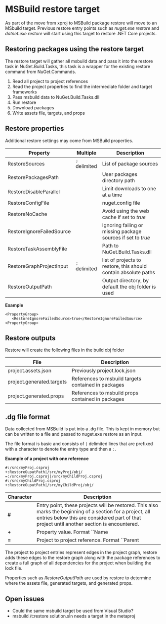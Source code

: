 # MSBuild restore target

As part of the move from xproj to MSBuild package restore will move to an MSbuild target. Previous restore entry points such as *nuget.exe restore* and *dotnet.exe restore* will start using this target to restore .NET Core projects.

## Restoring packages using the restore target

The restore target will gather all msbuild data and pass it into the restore task in NuGet.Build.Tasks, this task is a wrapper for the existing restore command from NuGet.Commands.

1. Read all project to project references
1. Read the project properties to find the intermediate folder and target frameworks
1. Pass msbuild data to NuGet.Build.Tasks.dll
1. Run restore
1. Download packages
1. Write assets file, targets, and props

## Restore properties
Additional restore settings may come from MSBuild properties.

| Property | Multiple | Description |
| -------- | ------- | ----------- |
| RestoreSources | ``;`` delimited | List of package sources |
| RestorePackagesPath | | User packages directory path |
| RestoreDisableParallel | | Limit downloads to one at a time |
| RestoreConfigFile | | nuget.config file |
| RestoreNoCache | |  Avoid using the web cache if set to *true* |
| RestoreIgnoreFailedSource | | Ignoring failing or missing package sources if set to *true* |
| RestoreTaskAssemblyFile | | Path to NuGet.Build.Tasks.dll |
| RestoreGraphProjectInput | ``;`` delimited  | list of projects to restore, this should contain absolute paths |
| RestoreOutputPath | | Output directory, by default the obj folder is used |

**Example**

```msbuild
<PropertyGroup>
   <RestoreIgnoreFailedSource>true</RestoreIgnoreFailedSource>
<PropertyGroup>
```

## Restore outputs

Restore will create the following files in the build obj folder

| File | Description |
| ---- | ----------- |
| project.assets.json | Previously project.lock.json |
| project.generated.targets | References to msbuild targets contained in packages |
| project.generated.props | References to msbuild props contained in packages |


## .dg file format

Data collected from MSBuild is put into a .dg file. This is kept in memory but can be written to a file and passed to nuget.exe restore as an input.

The file format is basic and consists of ``|`` delimited lines that are prefixed with a character to denote the entry type and then a ``:``.

**Example of a project with one reference**
```
#:/src/myProj.csproj
+:RestoreOuputPath|/src/myProj/obj/
=:/src/myProj.csproj|/src/myChildProj.csproj
#:/src/myChildProj.csproj
+:RestoreOuputPath|/src/myChildProj/obj/
```

| Character | Description |
| --------- | ----------- |
| **#** | Entry point, these projects will be restored. This also marks the beginning of a section for a project, all entries below this are considered part of that project until another section is encountered. |
| **+** | Property value. Format ``Name|Value`` |
| **=** | Project to project reference. Format ``Parent|Child`` |

The project to project entries represent edges in the project graph, restore adds these edges to the restore graph along with the package references to create a full graph of all dependencies for the project when building the lock file.

Properties such as *RestoreOutputPath* are used by restore to determine where the assets file, generated targets, and generated props.

## Open issues

* Could the same msbuild target be used from Visual Studio?
* msbuild /t:restore solution.sln needs a target in the metaproj